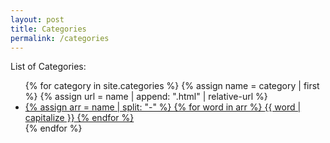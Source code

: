 ```yaml
---
layout: post
title: Categories
permalink: /categories
---
```


List of Categories:
<ul>
{% for category in site.categories %}
{% assign name = category | first %}
{% assign url = name | append: ".html" | relative-url %}
<li>
<a href="{{url}}">
  {% assign arr = name | split: "-" %}
  {% for word in arr %}
  <span> {{ word | capitalize }}</span>
  {% endfor %}
</a>
</li>
{% endfor %}
</ul>
